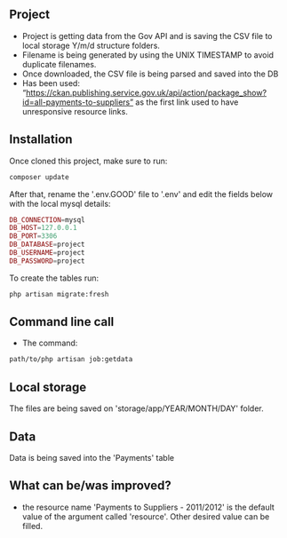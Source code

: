## Project

- Project is getting data from the Gov API and is saving the CSV file to local storage Y/m/d structure folders.
- Filename is being generated by using the UNIX TIMESTAMP to avoid duplicate filenames. 
- Once downloaded, the CSV file is being parsed and saved into the DB
- Has been used: “https://ckan.publishing.service.gov.uk/api/action/package_show?id=all-payments-to-suppliers” as the first link used to have unresponsive resource links.

## Installation

Once cloned this project, make sure to run:
```sh
composer update
```
After that, rename the '.env.GOOD' file to '.env' and edit the fields below with the local mysql details:
```php
DB_CONNECTION=mysql
DB_HOST=127.0.0.1
DB_PORT=3306
DB_DATABASE=project
DB_USERNAME=project
DB_PASSWORD=project
```
To create the tables run:
```sh
php artisan migrate:fresh
```

## Command line call

- The command:
```sh
path/to/php artisan job:getdata
```

## Local storage
The files are being saved on 'storage/app/YEAR/MONTH/DAY' folder.

## Data
Data is being saved into the 'Payments' table

## What can be/was improved?

- the resource name 'Payments to Suppliers - 2011/2012' is the default value of the argument called 'resource'. Other desired value can be filled.
